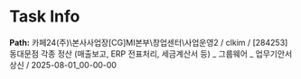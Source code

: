 # Task Info

**Path:** 카페24(주)\본사사업장\[CG]MI본부\창업센터\사업운영2 / clkim / [284253] 동대문점 각종 정산 (매출보고, ERP 전표처리, 세금계산서 등) _ 그룹웨어 _ 업무기안서 상신 / 2025-08-01_00-00-00

